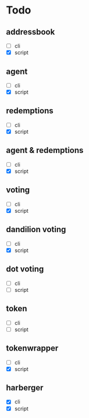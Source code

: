 # Todo

## addressbook
- [ ] cli
- [x] script

## agent
- [ ] cli
- [x] script

## redemptions
- [ ] cli
- [x] script

## agent & redemptions
- [ ] cli
- [x] script

## voting
- [ ] cli
- [x] script

## dandilion voting
- [ ] cli
- [x] script

## dot voting
- [ ] cli
- [ ] script

## token
- [ ] cli
- [ ] script

## tokenwrapper
- [ ] cli
- [x] script

## harberger
- [x] cli
- [x] script
